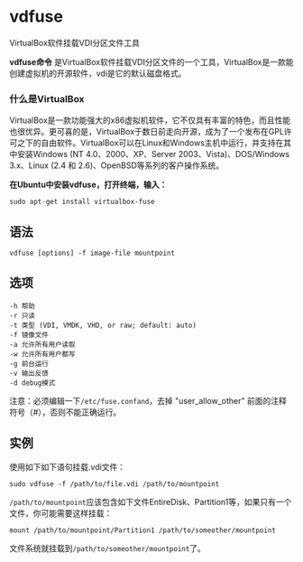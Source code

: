 vdfuse
===

VirtualBox软件挂载VDI分区文件工具


**vdfuse命令** 是VirtualBox软件挂载VDI分区文件的一个工具，VirtualBox是一款能创建虚拟机的开源软件，vdi是它的默认磁盘格式。

###  什么是VirtualBox

VirtualBox是一款功能强大的x86虚拟机软件，它不仅具有丰富的特色，而且性能也很优异。更可喜的是，VirtualBox于数日前走向开源，成为了一个发布在GPL许可之下的自由软件。VirtualBox可以在Linux和Windows主机中运行，并支持在其中安装Windows (NT 4.0、2000、XP、Server 2003、Vista)、DOS/Windows 3.x、Linux (2.4 和 2.6)、OpenBSD等系列的客户操作系统。

 **在Ubuntu中安装vdfuse，打开终端，输入：** 

```
sudo apt-get install virtualbox-fuse
```

##  语法

```
vdfuse [options] -f image-file mountpoint
```

##  选项

```
-h 帮助
-r 只读
-t 类型 (VDI, VMDK, VHD, or raw; default: auto)
-f 镜像文件
-a 允许所有用户读取
-w 允许所有用户都写
-g 前台运行
-v 输出反馈
-d debug模式
```

注意：必须编辑一下`/etc/fuse.confand`，去掉 "user_allow_other" 前面的注释符号（#），否则不能正确运行。

##  实例

使用如下如下语句挂载.vdi文件：

```
sudo vdfuse -f /path/to/file.vdi /path/to/mountpoint
```

`/path/to/mountpoint`应该包含如下文件EntireDisk、Partition1等，如果只有一个文件，你可能需要这样挂载：

```
mount /path/to/mountpoint/Partition1 /path/to/someother/mountpoint
```

文件系统就挂载到`/path/to/someother/mountpoint`了。


